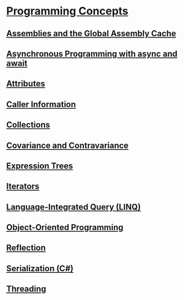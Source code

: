 # [Programming Concepts](index.md)
## [Assemblies and the Global Assembly Cache](assemblies-gac/)
## [Asynchronous Programming with async and await](async/)
## [Attributes](attributes/)
## [Caller Information](caller-information.md)
## [Collections](collections.md)
## [Covariance and Contravariance](covariance-contravariance/)
## [Expression Trees](expression-trees/)
## [Iterators](iterators.md)
## [Language-Integrated Query (LINQ)](linq/)
## [Object-Oriented Programming](object-oriented-programming.md)
## [Reflection](reflection.md)
## [Serialization (C#)](serialization/)
## [Threading](threading/index.md)
